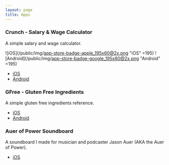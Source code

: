 ```yaml
---
layout: page
title: Apps
---
```


### Crunch - Salary & Wage Calculator

A simple salary and wage calculator.

![iOS](/public/img/app-store-badge-apple_195x60@2x.png "iOS" =195)
![Android](/public/img/app-store-badge-google_195x60@2x.png "Android" =195)

* [iOS](https://itunes.apple.com/app/id912209541?mt=8)
* [Android](https://play.google.com/store/apps/details?id=com.joshbuchea.crunch) 

### GFree - Gluten Free Ingredients

A simple gluten free ingredients reference.

* [iOS](https://itunes.apple.com/app/id952035870?mt=8)
* [Android](https://play.google.com/store/apps/details?id=com.joshbuchea.gfreeing) 

### Auer of Power Soundboard

A soundboard I made for musician and podcaster Jason Auer (AKA the Auer of Power).

* [iOS](https://itunes.apple.com/app/auer-of-power-soundboard/id572835381)
